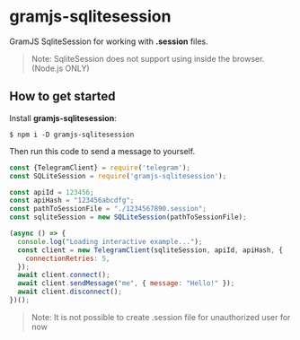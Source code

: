 # gramjs-sqlitesession

GramJS SqliteSession for working with **.session** files.
>Note: SqliteSession does not support using inside the browser. (Node.js ONLY)

## How to get started

Install **gramjs-sqlitesession**:

```
$ npm i -D gramjs-sqlitesession
```

Then run this code to send a message to yourself.

```javascript
const {TelegramClient} = require('telegram');
const SQLiteSession = require('gramjs-sqlitesession');

const apiId = 123456;
const apiHash = "123456abcdfg";
const pathToSessionFile = "./1234567890.session";
const sqliteSession = new SQLiteSession(pathToSessionFile);

(async () => {
  console.log("Loading interactive example...");
  const client = new TelegramClient(sqliteSession, apiId, apiHash, {
    connectionRetries: 5,
  });
  await client.connect();
  await client.sendMessage("me", { message: "Hello!" });
  await client.disconnect();
})();
```

> Note: It is not possible to create .session file for unauthorized user for now